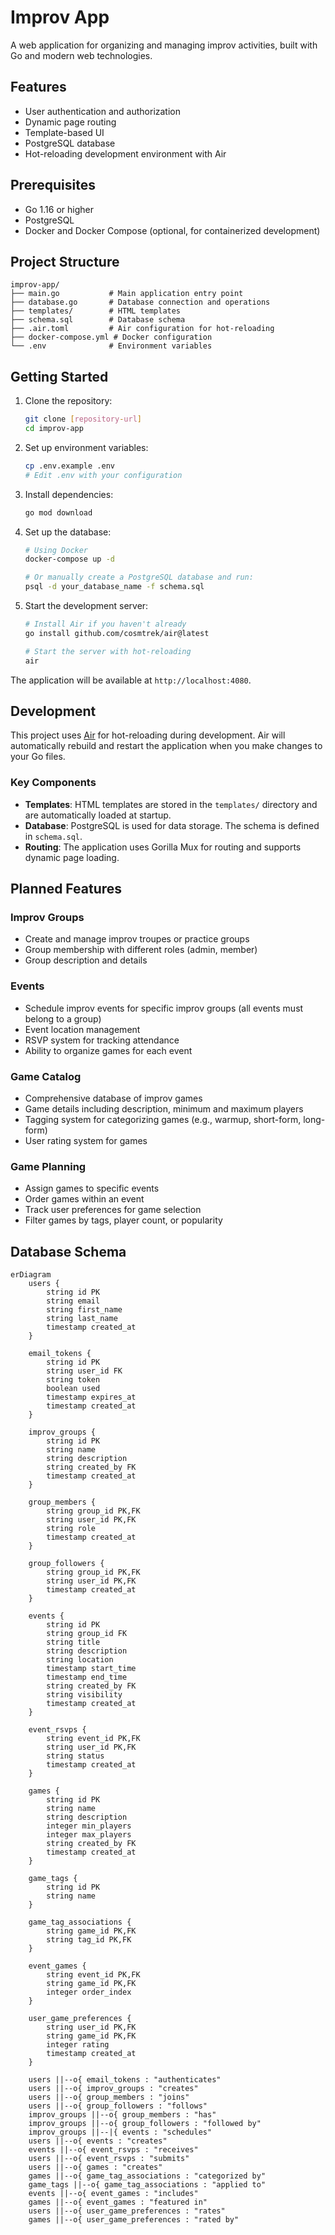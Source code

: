 # Improv App

A web application for organizing and managing improv activities, built with Go and modern web technologies.

## Features

- User authentication and authorization
- Dynamic page routing
- Template-based UI
- PostgreSQL database
- Hot-reloading development environment with Air

## Prerequisites

- Go 1.16 or higher
- PostgreSQL
- Docker and Docker Compose (optional, for containerized development)

## Project Structure

```
improv-app/
├── main.go           # Main application entry point
├── database.go       # Database connection and operations
├── templates/        # HTML templates
├── schema.sql        # Database schema
├── .air.toml         # Air configuration for hot-reloading
├── docker-compose.yml # Docker configuration
└── .env              # Environment variables
```

## Getting Started

1. Clone the repository:
   ```bash
   git clone [repository-url]
   cd improv-app
   ```

2. Set up environment variables:
   ```bash
   cp .env.example .env
   # Edit .env with your configuration
   ```

3. Install dependencies:
   ```bash
   go mod download
   ```

4. Set up the database:
   ```bash
   # Using Docker
   docker-compose up -d

   # Or manually create a PostgreSQL database and run:
   psql -d your_database_name -f schema.sql
   ```

5. Start the development server:
   ```bash
   # Install Air if you haven't already
   go install github.com/cosmtrek/air@latest

   # Start the server with hot-reloading
   air
   ```

The application will be available at `http://localhost:4080`.

## Development

This project uses [Air](https://github.com/cosmtrek/air) for hot-reloading during development. Air will automatically rebuild and restart the application when you make changes to your Go files.

### Key Components

- **Templates**: HTML templates are stored in the `templates/` directory and are automatically loaded at startup.
- **Database**: PostgreSQL is used for data storage. The schema is defined in `schema.sql`.
- **Routing**: The application uses Gorilla Mux for routing and supports dynamic page loading.

## Planned Features

### Improv Groups
- Create and manage improv troupes or practice groups
- Group membership with different roles (admin, member)
- Group description and details

### Events
- Schedule improv events for specific improv groups (all events must belong to a group)
- Event location management
- RSVP system for tracking attendance
- Ability to organize games for each event

### Game Catalog
- Comprehensive database of improv games
- Game details including description, minimum and maximum players
- Tagging system for categorizing games (e.g., warmup, short-form, long-form)
- User rating system for games

### Game Planning
- Assign games to specific events
- Order games within an event
- Track user preferences for game selection
- Filter games by tags, player count, or popularity

## Database Schema

```mermaid
erDiagram
    users {
        string id PK
        string email
        string first_name
        string last_name
        timestamp created_at
    }

    email_tokens {
        string id PK
        string user_id FK
        string token
        boolean used
        timestamp expires_at
        timestamp created_at
    }

    improv_groups {
        string id PK
        string name
        string description
        string created_by FK
        timestamp created_at
    }

    group_members {
        string group_id PK,FK
        string user_id PK,FK
        string role
        timestamp created_at
    }

    group_followers {
        string group_id PK,FK
        string user_id PK,FK
        timestamp created_at
    }

    events {
        string id PK
        string group_id FK
        string title
        string description
        string location
        timestamp start_time
        timestamp end_time
        string created_by FK
        string visibility
        timestamp created_at
    }

    event_rsvps {
        string event_id PK,FK
        string user_id PK,FK
        string status
        timestamp created_at
    }

    games {
        string id PK
        string name
        string description
        integer min_players
        integer max_players
        string created_by FK
        timestamp created_at
    }

    game_tags {
        string id PK
        string name
    }

    game_tag_associations {
        string game_id PK,FK
        string tag_id PK,FK
    }

    event_games {
        string event_id PK,FK
        string game_id PK,FK
        integer order_index
    }

    user_game_preferences {
        string user_id PK,FK
        string game_id PK,FK
        integer rating
        timestamp created_at
    }

    users ||--o{ email_tokens : "authenticates"
    users ||--o{ improv_groups : "creates"
    users ||--o{ group_members : "joins"
    users ||--o{ group_followers : "follows"
    improv_groups ||--o{ group_members : "has"
    improv_groups ||--o{ group_followers : "followed by"
    improv_groups ||--|{ events : "schedules"
    users ||--o{ events : "creates"
    events ||--o{ event_rsvps : "receives"
    users ||--o{ event_rsvps : "submits"
    users ||--o{ games : "creates"
    games ||--o{ game_tag_associations : "categorized by"
    game_tags ||--o{ game_tag_associations : "applied to"
    events ||--o{ event_games : "includes"
    games ||--o{ event_games : "featured in"
    users ||--o{ user_game_preferences : "rates"
    games ||--o{ user_game_preferences : "rated by"
```

